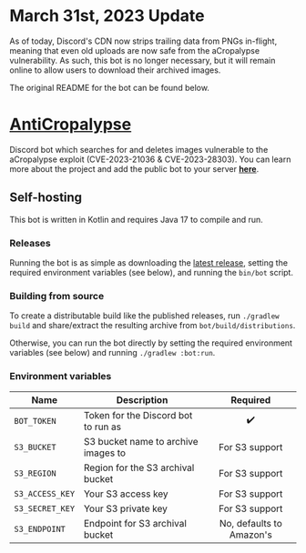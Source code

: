 # March 31st, 2023 Update

As of today, Discord's CDN now strips trailing data from PNGs in-flight, meaning that even old uploads are now safe from
the aCropalypse vulnerability. As such, this bot is no longer necessary, but it will remain online to allow users to
download their archived images.

The original README for the bot can be found below.

# [AntiCropalypse](https://anticropalypse.qixils.dev)

Discord bot which searches for and deletes images vulnerable to the aCropalypse exploit
(CVE-2023-21036 & CVE-2023-28303).
You can learn more about the project and add the public bot to your server
[**here**](https://anticropalypse.qixils.dev).

## Self-hosting

This bot is written in Kotlin and requires Java 17 to compile and run.

### Releases

Running the bot is as simple as downloading the
[latest release](https://github.com/qixils/anticropalypse/releases/latest),
setting the required environment variables (see below),
and running the `bin/bot` script.

### Building from source

To create a distributable build like the published releases, run `./gradlew build`
and share/extract the resulting archive from `bot/build/distributions`.

Otherwise, you can run the bot directly by setting the required environment variables (see below)
and running `./gradlew :bot:run`.

### Environment variables

| Name            | Description                         |         Required         |
|-----------------|-------------------------------------|:------------------------:|
| `BOT_TOKEN`     | Token for the Discord bot to run as |            ✔️            |
| `S3_BUCKET`     | S3 bucket name to archive images to |      For S3 support      |
| `S3_REGION`     | Region for the S3 archival bucket   |      For S3 support      |
| `S3_ACCESS_KEY` | Your S3 access key                  |      For S3 support      |
| `S3_SECRET_KEY` | Your S3 private key                 |      For S3 support      |
| `S3_ENDPOINT`   | Endpoint for S3 archival bucket     | No, defaults to Amazon's |
